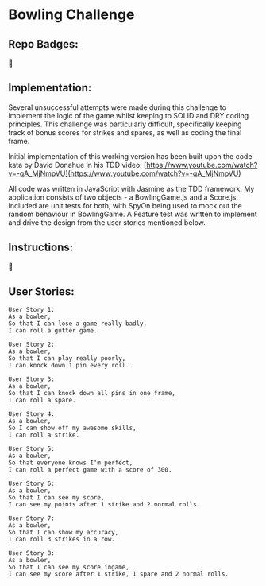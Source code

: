 
Bowling Challenge
=================

Repo Badges:
-----------

:construction:


Implementation:
-------------

Several unsuccessful attempts were made during this challenge to implement the
logic of the game whilst keeping to SOLID and DRY coding principles. This
challenge was particularly difficult, specifically keeping track of bonus scores
for strikes and spares, as well as coding the final frame.

Initial implementation of this working version has been built upon the code
kata by David Donahue in his TDD video:
[https://www.youtube.com/watch?v=-qA_MjNmpVU](https://www.youtube.com/watch?v=-qA_MjNmpVU)

All code was written in JavaScript with Jasmine as the TDD framework. My
application consists of two objects - a BowlingGame.js and a Score.js. Included
are unit tests for both, with SpyOn being used to mock out the random behaviour
in BowlingGame. A Feature test was written to implement and drive the design
from the user stories mentioned below.


Instructions:
-----------

:construction:


User Stories: 
-----------

```
User Story 1:
As a bowler,
So that I can lose a game really badly,
I can roll a gutter game.

User Story 2:
As a bowler,
So that I can play really poorly,
I can knock down 1 pin every roll.

User Story 3:
As a bowler,
So that I can knock down all pins in one frame,
I can roll a spare.

User Story 4:
As a bowler,
So I can show off my awesome skills,
I can roll a strike.

User Story 5:
As a bowler,
So that everyone knows I'm perfect,
I can roll a perfect game with a score of 300.

User Story 6:
As a bowler,
So that I can see my score,
I can see my points after 1 strike and 2 normal rolls.

User Story 7:
As a bowler,
So that I can show my accuracy,
I can roll 3 strikes in a row.

User Story 8:
As a bowler,
So that I can see my score ingame,
I can see my score after 1 strike, 1 spare and 2 normal rolls. 
```
